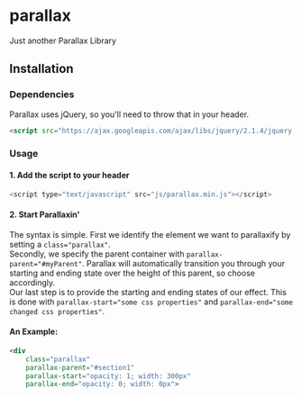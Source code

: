 # parallax
Just another Parallax Library

## Installation
### Dependencies 
Parallax uses jQuery, so you'll need to throw that in your header.
```html
<script src="https://ajax.googleapis.com/ajax/libs/jquery/2.1.4/jquery.min.js"></script>
``` 

### Usage
#### 1. Add the script to your header

```javascript 
<script type="text/javascript" src="js/parallax.min.js"></script>
```

#### 2. Start Parallaxin' 

The syntax is simple. First we identify the element we want to parallaxify by setting a `class="parallax"`. <br/>
Secondly, we specify the parent container with ``` parallax-parent="#myParent" ```. Parallax will automatically transition you through your starting and ending state over the height of this parent, so choose accordingly. <br/>
Our last step is to provide the starting and ending states of our effect. This is done with `parallax-start="some css properties"` and `parallax-end="some changed css properties"`. 

#### An Example: 
```html 
<div 
	class="parallax" 
	parallax-parent="#section1" 
	parallax-start="opacity: 1; width: 300px" 
	parallax-end="opacity: 0; width: 0px">
```